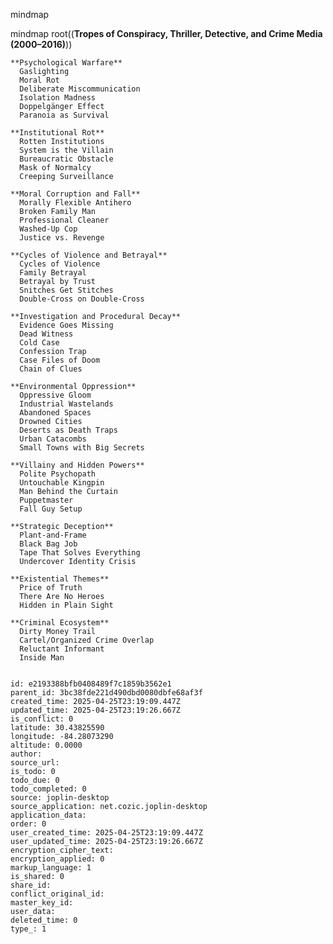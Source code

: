 mindmap


mindmap
  root((**Tropes of Conspiracy, Thriller, Detective, and Crime Media (2000–2016)**))
  
    **Psychological Warfare**
      Gaslighting
      Moral Rot
      Deliberate Miscommunication
      Isolation Madness
      Doppelgänger Effect
      Paranoia as Survival

    **Institutional Rot**
      Rotten Institutions
      System is the Villain
      Bureaucratic Obstacle
      Mask of Normalcy
      Creeping Surveillance

    **Moral Corruption and Fall**
      Morally Flexible Antihero
      Broken Family Man
      Professional Cleaner
      Washed-Up Cop
      Justice vs. Revenge

    **Cycles of Violence and Betrayal**
      Cycles of Violence
      Family Betrayal
      Betrayal by Trust
      Snitches Get Stitches
      Double-Cross on Double-Cross

    **Investigation and Procedural Decay**
      Evidence Goes Missing
      Dead Witness
      Cold Case
      Confession Trap
      Case Files of Doom
      Chain of Clues

    **Environmental Oppression**
      Oppressive Gloom
      Industrial Wastelands
      Abandoned Spaces
      Drowned Cities
      Deserts as Death Traps
      Urban Catacombs
      Small Towns with Big Secrets

    **Villainy and Hidden Powers**
      Polite Psychopath
      Untouchable Kingpin
      Man Behind the Curtain
      Puppetmaster
      Fall Guy Setup

    **Strategic Deception**
      Plant-and-Frame
      Black Bag Job
      Tape That Solves Everything
      Undercover Identity Crisis

    **Existential Themes**
      Price of Truth
      There Are No Heroes
      Hidden in Plain Sight

    **Criminal Ecosystem**
      Dirty Money Trail
      Cartel/Organized Crime Overlap
      Reluctant Informant
      Inside Man
```

id: e2193388bfb0408489f7c1859b3562e1
parent_id: 3bc38fde221d490dbd0080dbfe68af3f
created_time: 2025-04-25T23:19:09.447Z
updated_time: 2025-04-25T23:19:26.667Z
is_conflict: 0
latitude: 30.43825590
longitude: -84.28073290
altitude: 0.0000
author: 
source_url: 
is_todo: 0
todo_due: 0
todo_completed: 0
source: joplin-desktop
source_application: net.cozic.joplin-desktop
application_data: 
order: 0
user_created_time: 2025-04-25T23:19:09.447Z
user_updated_time: 2025-04-25T23:19:26.667Z
encryption_cipher_text: 
encryption_applied: 0
markup_language: 1
is_shared: 0
share_id: 
conflict_original_id: 
master_key_id: 
user_data: 
deleted_time: 0
type_: 1